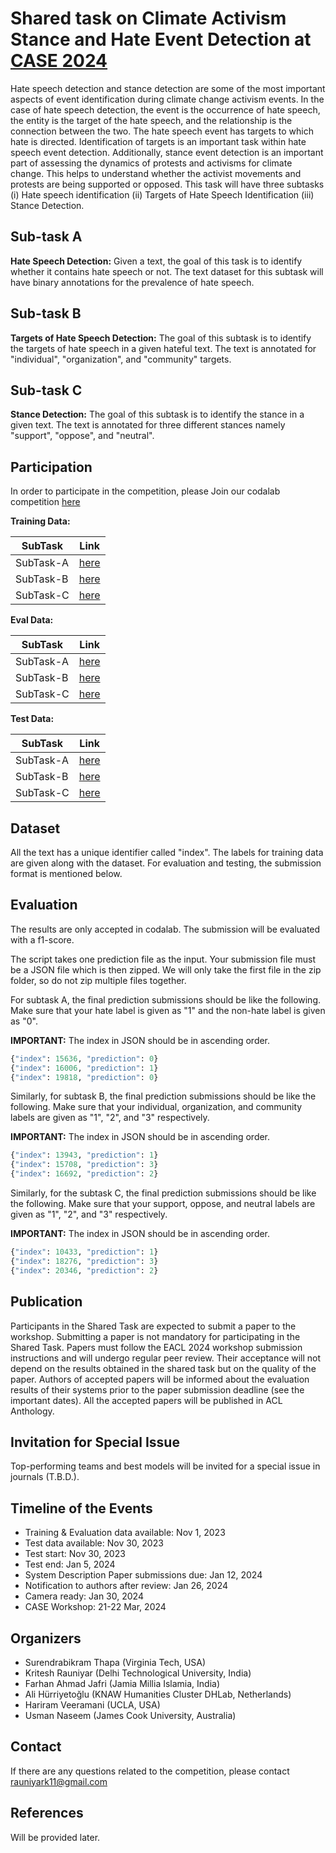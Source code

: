 # Shared task on Climate Activism Stance and Hate Event Detection at [CASE 2024](https://emw.ku.edu.tr/case-2024/) #

Hate speech detection and stance detection are some of the most important aspects of event identification during climate change activism events. In the case of hate speech detection, the event is the occurrence of hate speech, the entity is the target of the hate speech, and the relationship is the connection between the two. The hate speech event has targets to which hate is directed. Identification of targets is an important task within hate speech event detection. Additionally, stance event detection is an important part of assessing the dynamics of protests and activisms for climate change. This helps to understand whether the activist movements and protests are being supported or opposed. This task will have three subtasks (i) Hate speech identification (ii) Targets of Hate Speech Identification (iii) Stance Detection.

## Sub-task A ##
<b> Hate Speech Detection:</b> Given a text, the goal of this task is to identify whether it contains hate speech or not. The text dataset for this subtask will have binary annotations for the prevalence of hate speech.

## Sub-task B ##
<b> Targets of Hate Speech Detection:</b> The goal of this subtask is to identify the targets of hate speech in a given hateful text. The text is annotated for "individual", "organization", and "community" targets.

## Sub-task C ##
<b> Stance Detection:</b> The goal of this subtask is to identify the stance in a given text. The text is annotated for three different stances namely "support", "oppose", and "neutral".

## Participation ##

In order to participate in the competition, please Join our codalab competition [here](https://codalab.lisn.upsaclay.fr/competitions/16206)

**Training Data:**

| SubTask | Link |
|----------|----------|
| SubTask-A | [here](https://drive.google.com/file/d/1bjqQ7CHIGZpTB0aDinkry5sfCAUCMyx_/view?usp=sharing) |
| SubTask-B | [here](https://drive.google.com/file/d/16eaYd4ks4zyIIOHM91edZndrt9ogGBsu/view?usp=sharing) |
| SubTask-C | [here](https://drive.google.com/file/d/16gdvDM3jTIaym_oe79Di15ByCUwQMXOm/view?usp=sharing) |

**Eval Data:**


| SubTask | Link |
|----------|----------|
| SubTask-A | [here](https://drive.google.com/file/d/18SQ7JXd9tJQByUeQRYJz5CdUIJWqDoCk/view?usp=sharing) |
| SubTask-B | [here](https://drive.google.com/file/d/1Scwkb6kI3CG-zzHbkWri1lcypUc68Zcz/view?usp=sharing) |
| SubTask-C | [here](https://drive.google.com/file/d/1s-iV5Qpp9--eoxqrjYhoi2LPL47W1MNw/view?usp=sharing) |


**Test Data:**

| SubTask | Link |
|----------|----------|
| SubTask-A | [here](https://drive.google.com/file/d/1bZ8GglFqdDhRk_9CbHlTyI0qlYAlNc5h/view?usp=sharing) |
| SubTask-B | [here](https://drive.google.com/file/d/1OJmz9SULtxQDhnNXOiBZIoftmtqxNckj/view?usp=sharing) |
| SubTask-C | [here](https://drive.google.com/file/d/1TRocNnYOMq_5SzC5sf8iTT2SN7MCJ7Hz/view?usp=sharing) |

## Dataset ## 
All the text has a unique identifier called "index". The labels for training data are given along with the dataset. For evaluation and testing, the submission format is mentioned below.

## Evaluation ## 

The results are only accepted in codalab. The submission will be evaluated with a f1-score.

The script takes one prediction file as the input. Your submission file must be a JSON file which is then zipped. We will only take the first file in the zip folder, so do not zip multiple files together. 


For subtask A, the final prediction submissions should be like the following. Make sure that your hate label is given as "1" and the non-hate label is given as "0".

<b>IMPORTANT:</b> The index in JSON should be in ascending order.
```python
{"index": 15636, "prediction": 0}
{"index": 16006, "prediction": 1}
{"index": 19818, "prediction": 0}
```

Similarly, for subtask B, the final prediction submissions should be like the following. Make sure that your individual, organization, and community labels are given as "1", "2", and "3" respectively.

<b>IMPORTANT:</b> The index in JSON should be in ascending order.
```python
{"index": 13943, "prediction": 1}
{"index": 15708, "prediction": 3}
{"index": 16692, "prediction": 2}
```


Similarly, for the subtask C, the final prediction submissions should be like the following. Make sure that your support, oppose, and neutral labels are given as "1", "2", and "3" respectively.

<b>IMPORTANT:</b> The index in JSON should be in ascending order.
```python
{"index": 10433, "prediction": 1}
{"index": 18276, "prediction": 3}
{"index": 20346, "prediction": 2}
```

## Publication ##
Participants in the Shared Task are expected to submit a paper to the workshop. Submitting a paper is not mandatory for participating in the Shared Task. Papers must follow the EACL 2024 workshop submission instructions and will undergo regular peer review. Their acceptance will not depend on the results obtained in the shared task but on the quality of the paper. Authors of accepted papers will be informed about the evaluation results of their systems prior to the paper submission deadline (see the important dates). All the accepted papers will be published in ACL Anthology.

## Invitation for Special Issue ##
Top-performing teams and best models will be invited for a special issue in journals (T.B.D.).

## Timeline of the Events ##
<ul>

<li>Training & Evaluation data available: Nov 1, 2023 </li>

<li>Test data available: Nov 30, 2023 </li>

<li>Test start: Nov 30, 2023 </li>

<li>Test end: Jan 5, 2024 </li>

<li>System Description Paper submissions due: Jan 12, 2024 </li>

<li>Notification to authors after review: Jan 26, 2024 </li>

<li>Camera ready: Jan 30, 2024 </li>

<li>CASE Workshop: 21-22 Mar, 2024 </li>
</ul>

## Organizers ##
<ul>
<li> Surendrabikram Thapa (Virginia Tech, USA) </li>
<li> Kritesh Rauniyar (Delhi Technological University, India) </li>
<li> Farhan Ahmad Jafri (Jamia Millia Islamia, India) </li>
<li> Ali Hürriyetoğlu (KNAW Humanities Cluster DHLab, Netherlands) </li>
<li> Hariram Veeramani (UCLA, USA) </li>
<li> Usman Naseem (James Cook University, Australia) </li>
</ul>

## Contact ##
If there are any questions related to the competition, please contact rauniyark11@gmail.com

## References ##
Will be provided later.
